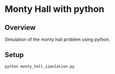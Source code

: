 # Monty Hall with python
## Overview
Simulation of the monty hall problem using python.
## Setup
```python monty_hall_simulation.py```



